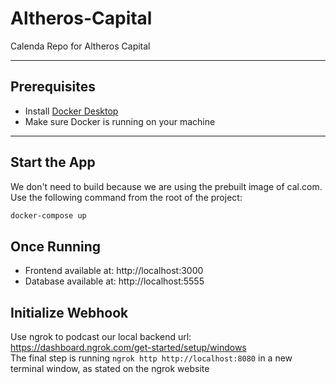 # Altheros-Capital
Calenda Repo for Altheros Capital

---

## Prerequisites

- Install [Docker Desktop](https://www.docker.com/products/docker-desktop)
- Make sure Docker is running on your machine

---

## Start the App

We don't need to build because we are using the prebuilt image of cal.com.
Use the following command from the root of the project:

```bash
docker-compose up
```

## Once Running

- Frontend available at: http://localhost:3000
- Database available at: http://localhost:5555


## Initialize Webhook

Use ngrok to podcast our local backend url: https://dashboard.ngrok.com/get-started/setup/windows  
The final step is running `ngrok http http://localhost:8080` in a new terminal window, as stated on the ngrok website
